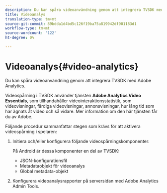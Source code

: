 ```yaml
---
description: Du kan spåra videoanvändning genom att integrera TVSDK med Adobe Analytics.
title: Videoanalys
translation-type: tm+mt
source-git-commit: 89bdda1d4bd5c126f19ba75a819942df901183d1
workflow-type: tm+mt
source-wordcount: '122'
ht-degree: 0%

---
```



# Videoanalys{#video-analytics}

Du kan spåra videoanvändning genom att integrera TVSDK med Adobe Analytics.

Videospårning i TVSDK använder tjänsten **Adobe Analytics Video Essentials**, som tillhandahåller videointeraktionsstatistik, som videovisningar, färdiga videovisningar, annonsvisningar, hur lång tid som har ägnats åt video och så vidare. Mer information om den här tjänsten får du av Adobe.

Följande procedur sammanfattar stegen som krävs för att aktivera videospårning i spelaren:

1. Initiera och/eller konfigurera följande videospårningskomponenter:

   På Android är dessa komponenter en del av TVSDK:

   * JSON-konfigurationsfil
   * Metadataobjekt för videoanalys
   * Global metadata-objekt

1. Konfigurera videoanalysrapporter på serversidan med Adobe Analytics Admin Tools.

